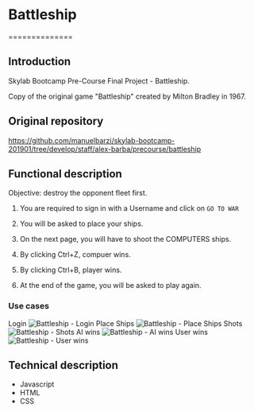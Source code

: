# Battleship

==============

## Introduction

Skylab Bootcamp Pre-Course Final Project - Battleship.

Copy of the original game "Battleship" created by Milton Bradley in 1967.

## Original repository

https://github.com/manuelbarzi/skylab-bootcamp-201901/tree/develop/staff/alex-barba/precourse/battleship

## Functional description

Objective: destroy the opponent fleet first.

1. You are required to sign in with a Username and click on `GO TO WAR`

2. You will be asked to place your ships.

3. On the next page, you will have to shoot the COMPUTERS ships.

4. By clicking Ctrl+Z, compuer wins.

5. By clicking Ctrl+B, player wins.

6. At the end of the game, you will be asked to play again.

### Use cases

Login ![Battleship - Login](./login.png "Battleship - Login")
Place Ships ![Battleship - Place Ships](./placeships.png "Battleship - Place Ships")
Shots ![Battleship - Shots](./shots.png "Battleship - Shots")
AI wins ![Battleship - AI wins](./aiwins.png "Battleship - AI wins")
User wins ![Battleship - User wins](./userwins.png "Battleship - User wins")

## Technical description

- Javascript
- HTML
- CSS
